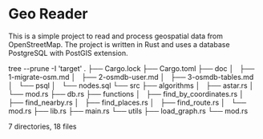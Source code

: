 # Geo Reader 

This is a simple project to read and process geospatial data from OpenStreetMap. The project is written in Rust and uses a database PostgreSQL with PostGIS extension.

tree --prune -I 'target'
.
├── Cargo.lock
├── Cargo.toml
├── doc
│   ├── 1-migrate-osm.md
│   ├── 2-osmdb-user.md
│   ├── 3-osmdb-tables.md
│   └── psql
│       └── nodes.sql
└── src
    ├── algorithms
    │   ├── astar.rs
    │   └── mod.rs
    ├── db.rs
    ├── functions
    │   ├── find_by_coordinates.rs
    │   ├── find_nearby.rs
    │   ├── find_places.rs
    │   ├── find_route.rs
    │   └── mod.rs
    ├── lib.rs
    ├── main.rs
    └── utils
        ├── load_graph.rs
        └── mod.rs

7 directories, 18 files

